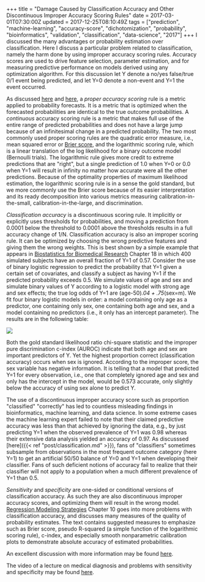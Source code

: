+++
title = "Damage Caused by Classification Accuracy and Other Discontinuous Improper Accuracy Scoring Rules"
date = 2017-03-01T07:30:00Z
updated = 2017-12-25T08:10:49Z
tags = ["prediction", "machine-learning", "accuracy-score", "dichotomization", "probability", "bioinformatics", "validation", "classification", "data-science", "2017"]
+++
I discussed the many advantages or probability estimation over
classification.  Here I discuss a particular problem related to
classification, namely the harm done by using improper accuracy scoring
rules.  Accuracy scores are used to drive feature selection, parameter
estimation, and for measuring predictive performance on models derived
using any optimization algorithm.  For this discussion let Y denote a
no/yes false/true 0/1 event being predicted, and let Y=0 denote a
non-event and Y=1 the event occurred. 

As discussed [here](https://en.wikipedia.org/wiki/Scoring_rule) and [here](http://psiexp.ss.uci.edu/research/papers/MerkleSteyvers.pdf),
a *proper accuracy scoring* rule is a metric applied to probability
forecasts. It is a metric that is optimized when the forecasted
probabilities are identical to the true outcome probabilities.  A
*continuous* accuracy scoring rule is a metric that makes full use of
the entire range of predicted probabilities and does not have a large
jump because of an infinitesimal change in a predicted probability.  The
two most commonly used proper scoring rules are the quadratic error
measure, i.e., mean squared error or [Brier
score](https://en.wikipedia.org/wiki/Brier_score), and the logarithmic
scoring rule, which is a linear translation of the log likelihood for a
binary outcome model (Bernoulli trials).  The logarithmic rule gives
more credit to extreme predictions that are "right", but a single
prediction of 1.0 when Y=0 or 0.0 when Y=1 will result in infinity no
matter how accurate were all the other predictions.  Because of the
optimality properties of maximum likelihood estimation, the logarithmic
scoring rule is in a sense the gold standard, but we more commonly use
the Brier score because of its easier interpretation and its ready
decomposition into various metrics measuring calibration-in-the-small,
calibration-in-the-large, and discrimination.

*Classification accuracy* is a discontinuous scoring rule.  It
implicitly or explicitly uses thresholds for probabilities, and moving a
prediction from 0.0001 below the threshold to 0.0001 above the
thresholds results in a full accuracy change of 1/N.  Classification
accuracy is also an improper scoring rule.  It can be optimized by
choosing the wrong predictive features and giving them the wrong
weights.  This is best shown by a simple example that appears
in [Biostatistics for Biomedical Research](https://hbiostat.org/doc/bbr.pdf) Chapter 18 in which 
400 simulated subjects have an overall fraction of Y=1 of 0.57. Consider
the use of  binary logistic regression to predict the probability that
Y=1 given a certain set of covariates, and classify a subject as having
Y=1 if the predicted probability exceeds 0.5.  We simulate values of age
and sex and simulate binary values of Y according to a logistic model
with strong age and sex effects; the true log odds of Y=1 are
(age-50)*.04 + .75*(sex=m).  We fit four binary logistic models in order: a model containing only age 
as a predictor, one containing only sex, one containing both age and
sex, and a model containing no predictors (i.e., it only has an
intercept parameter).  The results are in the following table:

![](/img/class-acc-example.png)

Both the gold standard likelihood ratio chi-square statistic and the
improper pure discrimination c-index (AUROC) indicate that both age and
sex are important predictors of Y.  Yet the highest proportion correct
(classification accuracy) occurs when sex is ignored.  According to the
improper score, the sex variable has negative information.  It is
telling that a model that predicted Y=1 for every observation, i.e., one
that completely ignored age and sex and only has the intercept in the
model, would be 0.573 accurate, only slightly below the accuracy of
using sex alone to predict Y.

The use of a discontinuous improper accuracy score such as proportion
"classified" "correctly" has led to countless misleading findings in
bioinformatics, machine learning, and data science.  In some extreme
cases the machine learning expert failed to note that their claimed
predictive accuracy was less than that achieved by ignoring the data,
e.g., by just predicting Y=1 when the observed prevalence of Y=1 was
0.98 whereas their extensive data analysis yielded an accuracy of 0.97.
 As discusssed [here]({{< ref "post/classification.md" >}}),
fans of "classifiers" sometimes subsample from observations in the most
frequent outcome category (here Y=1) to get an artificial 50/50 balance
of Y=0 and Y=1 when developing their classifier.  Fans of such deficient
notions of accuracy fail to realize that their classifier will not apply
to a population when a much different prevalence of Y=1 than 0.5.

*Sensitivity* and *specificity* are one-sided or conditional versions of
classification accuracy.  As such they are also discontinuous improper
accuracy scores, and optimizing them will result in the wrong model.
[Regression Modeling Strategies](http://biostat.mc.vanderbilt.edu/rms) Chapter 10 goes into
more problems with classification accuracy, and discusses many measures
of the quality of probability estimates.  The text contains suggested
measures to emphasize such as Brier score, pseudo R-squared (a simple
function of the logarithmic scoring rule), c-index, and especially
smooth nonparametric calibration plots to demonstrate absolute accuracy
of estimated probabilities.

An excellent discussion with more information may be found
[here](https://stats.stackexchange.com/questions/312780).

The video of a lecture on medical diagnosis and problems with sensitivity and specificity may be found [here](https://www.youtube.com/watch?v=uULhuuSjBww).
